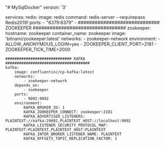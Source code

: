"# MySqlDocker" 
version: '3'

services:
  redis:
    image: redis
    command: redis-server --requirepass Redis2019!
    ports:
      - "6379:6379"
      - 
    ############################# ZOOKEEPER #################################
    zookeeper:  
        hostname: zookeeper
        container_name: zookeeper
        image: 'bitnami/zookeeper:latest'
        networks: 
            - zookeeper-network
        environment:
            - ALLOW_ANONYMOUS_LOGIN=yes
            - ZOOKEEPER_CLIENT_PORT=2181
            - ZOOKEEPER_TICK_TIME=2000

    ############################# KAFKA #####################################                
    kafka:
        image: confluentinc/cp-kafka:latest
        networks: 
            - zookeeper-network
        depends_on:
            - zookeeper
        ports:
            - 9092:9092
        environment:
            KAFKA_BROKER_ID: 1
            KAFKA_ZOOKEEPER_CONNECT: zookeeper:2181
            KAFKA_ADVERTISED_LISTENERS: PLAINTEXT://kafka:29092,PLAINTEXT_HOST://localhost:9092
            KAFKA_LISTENER_SECURITY_PROTOCOL_MAP: PLAINTEXT:PLAINTEXT,PLAINTEXT_HOST:PLAINTEXT
            KAFKA_INTER_BROKER_LISTENER_NAME: PLAINTEXT
            KAFKA_OFFSETS_TOPIC_REPLICATION_FACTOR: 1
